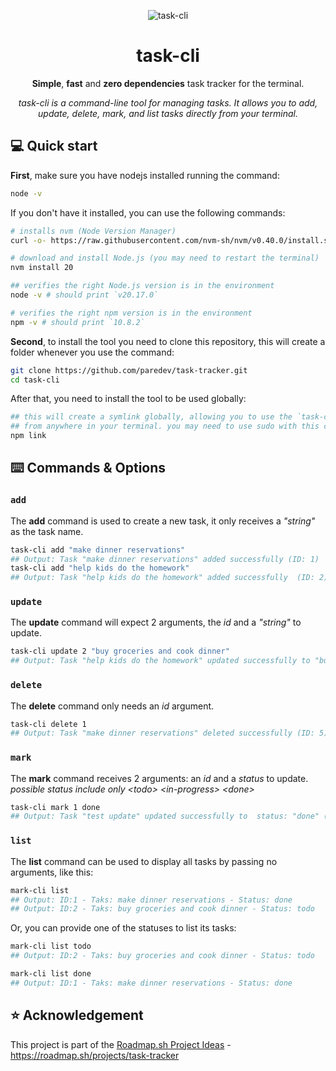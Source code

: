 <div align="center">

![task-cli](https://i.imgur.com/wTKSymh.png)

# task-cli

**Simple**, **fast** and **zero dependencies** task tracker for the terminal.

*task-cli is a command-line tool for managing tasks. It allows you to add, update, delete, mark, and list tasks directly from your terminal.*

</div>


## 💻 Quick start 

**First**, make sure you have nodejs installed running the command:

```bash
node -v 
```

If you don't have it installed, you can use the following commands:

```bash
# installs nvm (Node Version Manager)
curl -o- https://raw.githubusercontent.com/nvm-sh/nvm/v0.40.0/install.sh | bash
```

```bash
# download and install Node.js (you may need to restart the terminal)
nvm install 20
```

```bash
## verifies the right Node.js version is in the environment
node -v # should print `v20.17.0`
```

```bash
# verifies the right npm version is in the environment
npm -v # should print `10.8.2`
```

**Second**, to install the tool you need to clone this repository, this will create a folder whenever you use the command: 

```bash
git clone https://github.com/paredev/task-tracker.git
cd task-cli
```

After that, you need to install the tool to be used globally: 

```bash
## this will create a symlink globally, allowing you to use the `task-cli` command 
## from anywhere in your terminal. you may need to use sudo with this command.
npm link
```

## ⌨️ Commands & Options

### ` add `

The **add** command is used to create a new task, it only receives a *"string"* as the task name.

```bash
task-cli add "make dinner reservations"
## Output: Task "make dinner reservations" added successfully (ID: 1)
task-cli add "help kids do the homework"
## Output: Task "help kids do the homework" added successfully  (ID: 2)
```

### ` update `

The **update** command will expect 2 arguments, the *id* and a *"string"* to update.

```bash
task-cli update 2 "buy groceries and cook dinner"
## Output: Task "help kids do the homework" updated successfully to "buy groceries and cook dinner" (ID: 2)

```

### ` delete `

The **delete** command only needs an *id* argument.

```bash
task-cli delete 1
## Output: Task "make dinner reservations" deleted successfully (ID: 5)
```

### ` mark `

The **mark** command receives 2 arguments: an *id* and a *status* to update.
*possible status include only \<todo\> \<in-progress\> \<done\>*

```bash
task-cli mark 1 done
## Output: Task "test update" updated successfully to  status: "done" (ID: 1)
```

### ` list `

The **list** command can be used to display all tasks by passing no arguments, like this: 

```bash
mark-cli list
## Output: ID:1 - Taks: make dinner reservations - Status: done
## Output: ID:2 - Taks: buy groceries and cook dinner - Status: todo
```

Or, you can provide one of the statuses to list its tasks: 

```bash 
mark-cli list todo
## Output: ID:2 - Taks: buy groceries and cook dinner - Status: todo

mark-cli list done
## Output: ID:1 - Taks: make dinner reservations - Status: done
```

## ⭐️ Acknowledgement

This project is part of the [Roadmap.sh Project Ideas](https://roadmap.sh/projects) - <https://roadmap.sh/projects/task-tracker>